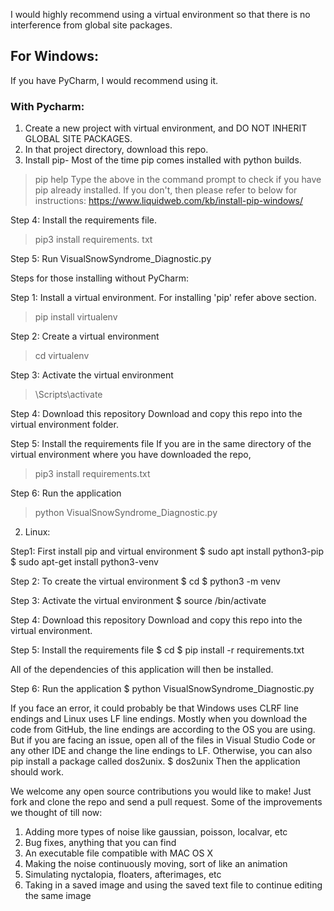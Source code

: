 I would highly recommend using a virtual environment so that there is no interference from global site packages.
 
## For Windows:
 
If you have PyCharm, I would recommend using it.
### With Pycharm:
1. Create a new project with virtual environment, and DO NOT INHERIT GLOBAL SITE PACKAGES.
2. In that project directory, download this repo.
3. Install pip- Most of the time pip comes installed with python builds.
> pip help
Type the above in the command prompt to check if you have pip already installed. If you don't, then please refer to below for instructions:
https://www.liquidweb.com/kb/install-pip-windows/
 
Step 4: Install the requirements file.
> pip3 install requirements. txt
 
Step 5: Run VisualSnowSyndrome_Diagnostic.py
 
Steps for those installing without PyCharm:
 
Step 1: Install a virtual environment. For installing 'pip' refer above section.
> pip install virtualenv
 
Step 2: Create a virtual environment
> cd <the directory you wish to create the folder in>
> virtualenv <the name of your environment>
 
Step 3: Activate the virtual environment
>  <the name of your environment>\Scripts\activate
 
Step 4: Download this repository
Download and copy this repo into the virtual environment folder.
 
Step 5: Install the requirements file
If you are in the same directory of the virtual environment where you have downloaded the repo,
> pip3 install requirements.txt
 
Step 6: Run the application
> python VisualSnowSyndrome_Diagnostic.py
 
2. Linux:
 
Step1: First install pip and virtual environment
$ sudo apt install python3-pip
$ sudo apt-get install python3-venv
 
Step 2: To create the virtual environment
$ cd <the directory you wish to create the folder in>
$ python3 -m venv <the name of your environment>
 
Step 3: Activate the virtual environment
$ source <the name of your environment>/bin/activate
 
Step 4: Download this repository
Download and copy this repo into the virtual environment.
 
Step 5: Install the requirements file
$ cd <the name of your environment>
$ pip install -r requirements.txt
 
All of the dependencies of this application will then be installed.
 
Step 6: Run the application
$ python VisualSnowSyndrome_Diagnostic.py
 
If you face an error, it could probably be that Windows uses CLRF line endings and Linux uses LF line endings. Mostly when you download the code from GitHub, the line endings are according to the OS you are using. But if you are facing an issue, open all of the files in Visual Studio Code or any other IDE and change the line endings to LF. Otherwise, you can also pip install a package called dos2unix.
$ dos2unix <filename>
Then the application should work.


We welcome any open source contributions you would like to make! Just fork and clone the repo and send a pull request. Some of the improvements we thought of till now:
1. Adding more types of noise like gaussian, poisson, localvar, etc 
2. Bug fixes, anything that you can find
3. An executable file compatible with MAC OS X
4. Making the noise continuously moving, sort of like an animation
5. Simulating nyctalopia, floaters, afterimages, etc
6. Taking in a saved image and using the saved text file to continue editing the same image 
